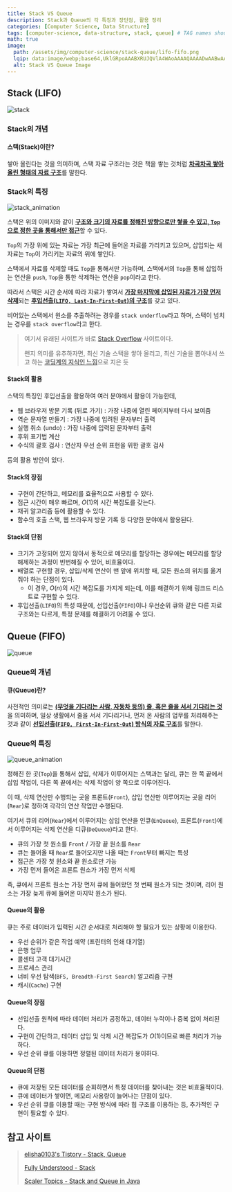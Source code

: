 ```yaml
---
title: Stack VS Queue
description: Stack과 Queue의 각 특징과 장단점, 활용 정리
categories: [Computer Science, Data Structure]
tags: [computer-science, data-structure, stack, queue] # TAG names should always be lowercase
math: true
image:
  path: /assets/img/computer-science/stack-queue/lifo-fifo.png
  lqip: data:image/webp;base64,UklGRpoAAABXRUJQVlA4WAoAAAAQAAAADwAABwAAQUxQSDIAAAARL0AmbZurmr57yyIiqE8oiG0bejIYEQTgqiDA9vqnsUSI6H+oAERp2HZ65qP/VIAWAFZQOCBCAAAA8AEAnQEqEAAIAAVAfCWkAALp8sF8rgRgAP7o9FDvMCkMde9PK7euH5M1m6VWoDXf2FkP3BqV0ZYbO6NA/VFIAAAA
  alt: Stack VS Queue Image
---
```


## Stack (LIFO)

![stack](/assets/img/computer-science/stack-queue/lifo.png)

### Stack의 개념

#### 스택(Stack)이란?

쌓아 올린다는 것을 의미하며, 스택 자료 구조라는 것은 책을 쌓는 것처럼 <ins>**차곡차곡 쌓아 올린 형태의 자료 구조**</ins>를 말한다.

### Stack의 특징

![stack_animation](/assets/img/computer-science/stack-queue/stack.gif)

스택은 위의 이미지와 같이 <ins>**구조와 크기의 자료를 정해진 방향으로만 쌓을 수 있고, `Top`으로 정한 곳을 통해서만 접근**</ins>할 수 있다.

`Top`의 가장 위에 있는 자료는 가장 최근에 들어온 자료를 가리키고 있으며, 삽입되는 새 자료는 `Top`이 가리키는 자료의 위에 쌓인다.

스택에서 자료를 삭제할 때도 `Top`을 통해서만 가능하며, 스택에서의 `Top`을 통해 삽입하는 연산을 `push`, `Top`을 통한 삭제하는 연산을 `pop`이라고 한다.

따라서 스택은 시간 순서에 따라 자료가 쌓여서 <ins>**가장 마지막에 삽입된 자료가 가장 먼저 삭제**</ins>되는 <ins>**후입선출(`LIFO, Last-In-First-Out`)의 구조**</ins>를 갖고 있다.

비어있는 스택에서 원소를 추출하려는 경우를 `stack underflow`라고 하며, 스택이 넘치는 경우를 `stack overflow`라고 한다.

> 여기서 유래된 사이트가 바로 [Stack Overflow](https://stackoverflow.com/) 사이트이다.
>
> 왠지 의미를 유추하자면, 최신 기술 스택을 쌓아 올리고, 최신 기술을 뽑아내서 쓰고 하는 <ins>**코딩계의 지식인 느낌**</ins>으로 지은 듯

#### Stack의 활용

스택의 특징인 후입선출을 활용하여 여러 분야에서 활용이 가능한데,

- 웹 브라우저 방문 기록 (뒤로 가기) : 가장 나중에 열린 페이지부터 다시 보여줌
- 역순 문자열 만들기 : 가장 나중에 입려된 문자부터 출력
- 실행 취소 (undo) : 가장 나중에 입력된 문자부터 출력
- 후위 표기법 계산
- 수식의 괄호 검사 : 연산자 우선 순위 표현을 위한 괄호 검사

등의 활용 방안이 있다.

#### Stack의 장점

- 구현이 간단하고, 메모리를 효율적으로 사용할 수 있다.
- 접근 시간이 매우 빠르며, $O(1)$의 시간 복잡도를 갖는다.
- 재귀 알고리즘 등에 활용할 수 있다.
- 함수의 호출 스택, 웹 브라우저 방문 기록 등 다양한 분야에서 활용된다.

#### Stack의 단점

- 크기가 고정되어 있지 않아서 동적으로 메모리를 할당하는 경우에는 메모리를 할당 해제하는 과정이 빈번해질 수 있어, 비효율이다.
- 배열로 구현할 경우, 삽입/삭제 연산이 맨 앞에 위치할 때, 모든 원소의 위치를 옮겨줘야 하는 단점이 있다.
  - 이 경우, $O(n)$의 시간 복잡도를 가지게 되는데, 이를 해결하기 위해 링크드 리스트로 구현할 수 있다.
- 후입선출(`LIFO`)의 특성 때문에, 선입선출(`FIFO`)이나 우선순위 큐와 같은 다른 자료 구조와는 다르게, 특정 문제를 해결하기 어려울 수 있다.

## Queue (FIFO)

![queue](/assets/img/computer-science/stack-queue/fifo.png)

### Queue의 개념

#### 큐(Queue)란?

사전적인 의미로는 <ins>**(무엇을 기다리는 사람, 자동차 등의) 줄, 혹은 줄을 서서 기다리는 것**</ins>을 의미하며, 일상 생활에서 줄을 서서 기다리거나, 먼저 온 사람의 업무를 처리해주는 것과 같이 <ins>**선입선출(`FIFO, First-In-First-Out`) 방식의 자료 구조**</ins>를 말한다.

### Queue의 특징

![queue_animation](/assets/img/computer-science/stack-queue/queue.gif)

정해진 한 곳(`Top`)을 통해서 삽입, 삭제가 이루어지는 스택과는 달리, 큐는 한 쪽 끝에서 삽입 작업이, 다른 쪽 끝에서는 삭제 작업이 양 쪽으로 이루어진다.

이 때, 삭제 연산만 수행되는 곳을 프론트(`Front`), 삽입 연산만 이루어지는 곳을 리어(`Rear`)로 정하여 각각의 연산 작업만 수행된다.

여기서 큐의 리어(`Rear`)에서 이루어지는 삽입 연산을 인큐(`EnQueue`), 프론트(`Front`)에서 이루어지는 삭제 연산을 디큐(`DeQueue`)라고 한다.

- 큐의 가장 첫 원소를 `Front` / 가장 끝 원소를 `Rear`
- 큐는 들어올 때 `Rear`로 들어오지만 나올 때는 `Front`부터 빠지는 특성
- 접근은 가장 첫 원소와 끝 원소로만 가능
- 가장 먼저 들어온 프론트 원소가 가장 먼저 삭제

즉, 큐에서 프론트 원소는 가장 먼저 큐에 들어왔던 첫 번째 원소가 되는 것이며, 리어 원소는 가장 늦게 큐에 들어온 마지막 원소가 된다.

#### Queue의 활용

큐는 주로 데이터가 입력된 시간 순서대로 처리해야 할 필요가 있는 상황에 이용한다.

- 우선 순위가 같은 작업 예약 (프린터의 인쇄 대기열)
- 은행 업무
- 콜센터 고객 대기시간
- 프로세스 관리
- 너비 우선 탐색(`BFS, Breadth-First Search`) 알고리즘 구현
- 캐시(`Cache`) 구현

#### Queue의 장점

- 선입선출 원칙에 따라 데이터 처리가 공정하고, 데이터 누락이나 중복 없이 처리된다.
- 구현이 간단하고, 데이터 삽입 및 삭제 시간 복잡도가 $O(1)$이므로 빠른 처리가 가능하다.
- 우선 순위 큐를 이용하면 정렬된 데이터 처리가 용이하다.

#### Queue의 단점

- 큐에 저장된 모든 데이터를 순회하면서 특정 데이터를 찾아내는 것은 비효율적이다.
- 큐에 데이터가 쌓이면, 메모리 사용량이 늘어나는 단점이 있다.
- 우선 순위 큐를 이용할 때는 구현 방식에 따라 힙 구조를 이용하는 등, 추가적인 구현이 필요할 수 있다.

## 참고 사이트

> [elisha0103's Tistory - Stack, Queue](https://elisha0103.tistory.com/21)
>
> [Fully Understood - Stack](https://fullyunderstood.com/stack)
>
> [Scaler Topics - Stack and Queue in Java](https://www.scaler.com/topics/java/stack-and-queue-in-java)
